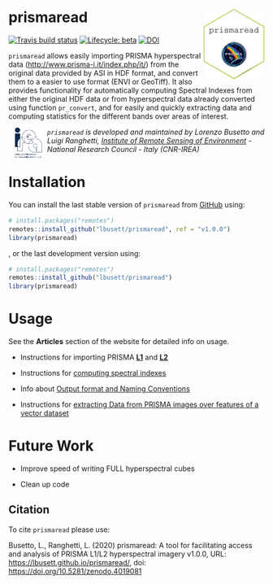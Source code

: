 
<!-- README.md is generated from README.Rmd. Please edit that file -->

# prismaread <a href='https://github.com/lbusett/prismaread'><img src='man/figures/logo.png' align="right" height="139" /></a>

<!-- badges: start -->

[![Travis build
status](https://travis-ci.org/lbusett/prismaread.svg?branch=master)](https://travis-ci.org/lbusett/prismaread)
[![Lifecycle:
beta](https://img.shields.io/badge/lifecycle-beta-blue.svg)](https://www.tidyverse.org/lifecycle/#beta)
[![DOI](https://zenodo.org/badge/DOI/10.5281/zenodo.4019081.svg)](https://doi.org/10.5281/zenodo.4019081)
<!-- badges: end -->

`prismaread` allows easily importing PRISMA hyperspectral data
(<http://www.prisma-i.it/index.php/it/>) from the original data provided
by ASI in HDF format, and convert them to a easier to use format (ENVI
or GeoTiff). It also provides functionality for automatically computing
Spectral Indexes from either the original HDF data or from hyperspectral
data already converted using function `pr_convert`, and for easily and
quickly extracting data and computing statistics for the different bands
over areas of interest.

<a href="http://www.irea.cnr.it/en/">
<img src="man/figures/logo_irea.png" height="60" align="left" style="vertical-align:middle;margin:0px 10px"/></a>

*`prismaread` is developed and maintained by Lorenzo Busetto and Luigi
Ranghetti, [Institute of Remote Sensing of
Environment](http://www.irea.cnr.it/en/) - National Research Council -
Italy (CNR-IREA)*

# Installation

You can install the last stable version of `prismaread` from
[GitHub](https://github.com/) using:

``` r
# install.packages("remotes")
remotes::install_github("lbusett/prismaread", ref = "v1.0.0")
library(prismaread)
```

, or the last development version using:

``` r
# install.packages("remotes")
remotes::install_github("lbusett/prismaread")
library(prismaread)
```

# Usage

See the **Articles** section of the website for detailed info on usage.

  - Instructions for importing PRISMA
    [**L1**](articles/Importing-Level-1-Data.html) and
    [**L2**](articles/Importing-Level-2-Data.html)

  - Instructions for [computing spectral
    indexes](articles/Computing-Spectral-Indexes)

  - Info about [Output format and Naming
    Conventions](articles/Output-Format-and-Naming.html)

  - Instructions for [extracting Data from PRISMA images over features
    of a vector dataset](articles/Extracting-data-over-vector.html)

# Future Work

  - Improve speed of writing FULL hyperspectral cubes

  - Clean up code

## Citation

To cite `prismaread` please use:

Busetto, L., Ranghetti, L. (2020) prismaread: A tool for facilitating
access and analysis of PRISMA L1/L2 hyperspectral imagery v1.0.0, URL:
<https://lbusett.github.io/prismaread/>, doi:
<https://doi.org/10.5281/zenodo.4019081>
